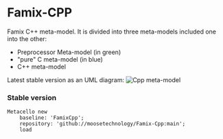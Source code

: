 # Famix-CPP

Famix C++ meta-model. It is divided into three meta-models included one into the other:
- Preprocessor Meta-model (in green)
- "pure" C meta-model (in blue)
- C++ meta-model

Latest stable version as an UML diagram:
![Cpp meta-model](https://raw.githubusercontent.com/moosetechnology/Famix-Cpp/v1/doc/cppFullModel.svg)

### Stable version

```Smalltalk
Metacello new
    baseline: 'FamixCpp';
    repository: 'github://moosetechnology/Famix-Cpp:main';
    load
```
